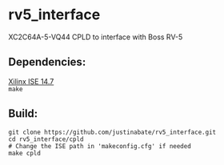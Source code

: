 # rv5_interface

XC2C64A-5-VQ44 CPLD to interface with Boss RV-5

## Dependencies:
[Xilinx ISE 14.7](https://www.xilinx.com/support/download/index.html/content/xilinx/en/downloadNav/vivado-design-tools/archive-ise.html)<br/>
```make```

## Build:
```
git clone https://github.com/justinabate/rv5_interface.git
cd rv5_interface/cpld
# Change the ISE path in 'makeconfig.cfg' if needed 
make cpld
```

